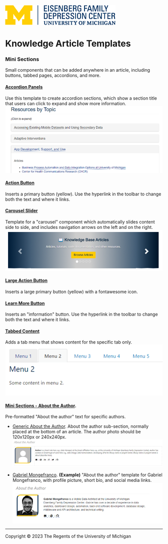 ![Depression Center Logo](https://github.com/DepressionCenter/.github/blob/main/images/EFDCLogo_375w.png "depressioncenter.org")

# Knowledge Article Templates

### Mini Sections
Small components that can be added anywhere in an article, including buttons, tabbed pages, accordions, and more.  

  

#### [Accordion Panels](https://github.com/DepressionCenter/EFDC-TDX-KB/blob/main/ArticleTemplates/Mini-Sections/Accordion-Panels.html)
Use this template to create accordion sections, which show a section title that users can click to expand and show more information.  
![Accordion Panels Example](Accordion-Panels.png)  


#### [Action Button](https://github.com/DepressionCenter/EFDC-TDX-KB/blob/main/ArticleTemplates/Mini-Sections/Action-Button.html)
Inserts a primary button (yellow). Use the hyperlink in the toolbar to change both the text and where it links.  


#### [Carousel Slider](https://github.com/DepressionCenter/EFDC-TDX-KB/blob/main/ArticleTemplates/Mini-Sections/Carousel-Slider.html)
Template for a "carousel" component which automatically slides content side to side, and includes navigation arrows on the left and on the right.
![Carousel Slider Example](Carousel-Slider.png)  


#### [Large Action Button](https://github.com/DepressionCenter/EFDC-TDX-KB/blob/main/ArticleTemplates/Mini-Sections/Large-Action-Button.html)
Inserts a large primary button (yellow) with a fontawesome icon.  


#### [Learn More Button](https://github.com/DepressionCenter/EFDC-TDX-KB/blob/main/ArticleTemplates/Mini-Sections/Learn-More-Button.html)
Inserts an "information" button. Use the hyperlink in the toolbar to change both the text and where it links.  


#### [Tabbed Content](https://github.com/DepressionCenter/EFDC-TDX-KB/blob/main/ArticleTemplates/Mini-Sections/Tabbed-Content.html)
Adds a tab menu that shows content for the specific tab only.  
![Tabbed Content Preview](Tabbed-Content.png)  
  

#### [Mini Sections - About the Author](https://github.com/DepressionCenter/EFDC-TDX-KB/tree/main/ArticleTemplates/Mini-Sections/About-the-Author).
Pre-formatted "About the author" text for specific authors.  

  + [Generic About the Author](https://github.com/DepressionCenter/EFDC-TDX-KB/blob/main/ArticleTemplates/Mini-Sections/About-the-Author/_Generic-About-the-Author.html). About the author sub-section, normally placed at the bottom of an article. The author photo should be 120x120px or 240x240px.  
  ![Generic "About the Author" Preview](About-the-Author/_Generic-About-the-Author.png)  

+ [Gabriel Mongefranco](https://github.com/DepressionCenter/EFDC-TDX-KB/blob/main/ArticleTemplates/Mini-Sections/About-the-Author/Gabriel-Mongefranco.html). __(Example)__ "About the author" template for Gabriel Mongefranco, with profile picture, short bio, and social media links.  
  ![Example: Preview of Gabriel Mongefranco's About the Author Section](About-the-Author/Gabriel-Mongefranco.png)

  
  
  


----

Copyright © 2023 The Regents of the University of Michigan
